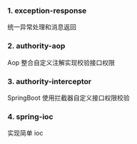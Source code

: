 ### 1. exception-response
统一异常处理和消息返回

### 2. authority-aop
Aop 整合自定义注解实现校验接口权限

### 3. authority-interceptor
SpringBoot 使用拦截器自定义接口权限校验

### 4. spring-ioc
实现简单 ioc
